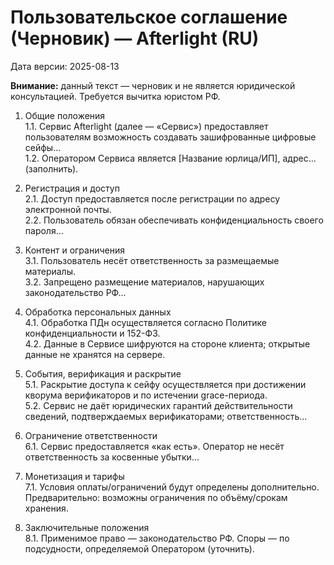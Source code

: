 # Пользовательское соглашение (Черновик) — Afterlight (RU)
Дата версии: 2025-08-13

**Внимание:** данный текст — черновик и не является юридической консультацией. Требуется вычитка юристом РФ.

1. Общие положения  
1.1. Сервис Afterlight (далее — «Сервис») предоставляет пользователям возможность создавать зашифрованные цифровые сейфы...  
1.2. Оператором Сервиса является [Название юрлица/ИП], адрес... (заполнить).

2. Регистрация и доступ  
2.1. Доступ предоставляется после регистрации по адресу электронной почты.  
2.2. Пользователь обязан обеспечивать конфиденциальность своего пароля...

3. Контент и ограничения  
3.1. Пользователь несёт ответственность за размещаемые материалы.  
3.2. Запрещено размещение материалов, нарушающих законодательство РФ...

4. Обработка персональных данных  
4.1. Обработка ПДн осуществляется согласно Политике конфиденциальности и 152-ФЗ.  
4.2. Данные в Сервисе шифруются на стороне клиента; открытые данные не хранятся на сервере.

5. События, верификация и раскрытие  
5.1. Раскрытие доступа к сейфу осуществляется при достижении кворума верификаторов и по истечении grace-периода.  
5.2. Сервис не даёт юридических гарантий действительности сведений, подтверждаемых верификаторами; ответственность...

6. Ограничение ответственности  
6.1. Сервис предоставляется «как есть». Оператор не несёт ответственность за косвенные убытки...

7. Монетизация и тарифы  
7.1. Условия оплаты/ограничений будут определены дополнительно. Предварительно: возможны ограничения по объёму/срокам хранения.

8. Заключительные положения  
8.1. Применимое право — законодательство РФ. Споры — по подсудности, определяемой Оператором (уточнить).

